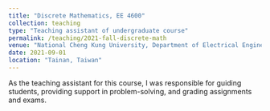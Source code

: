 ```yaml
---
title: "Discrete Mathematics, EE 4600"
collection: teaching
type: "Teaching assistant of undergraduate course"
permalink: /teaching/2021-fall-discrete-math
venue: "National Cheng Kung University, Department of Electrical Engineering"
date: 2021-09-01 
location: "Tainan, Taiwan"
---
```


As the teaching assistant for this course, I was responsible for guiding students, providing support in problem-solving, and grading assignments and exams.
<!-- This is a description of a teaching experience. You can use markdown like any other post.

Heading 1
======

Heading 2
======

Heading 3
====== -->